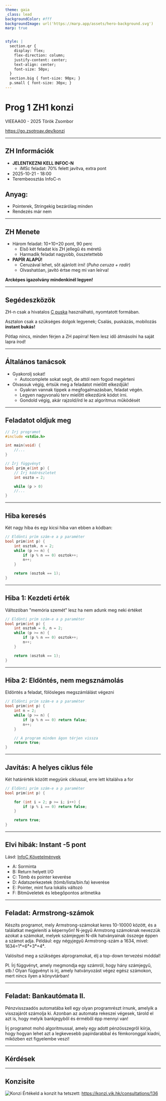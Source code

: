 ```yaml
---
theme: gaia
_class: lead
backgroundColor: #fff
backgroundImage: url('https://marp.app/assets/hero-background.svg')
marp: true


style: |
  section.qr {
    display: flex;
    flex-direction: column;
    justify-content: center;
    text-align: center;
    font-size: 50px;
  }
  section.big { font-size: 90px; }
  p.small { font-size: 30px; }
---
```


# **Prog 1 ZH1 konzi**

VIEEAA00 - 2025 
Török Zsombor

https://go.zsotroav.dev/konzi

---

## ZH Információk

- **JELENTKEZNI KELL INFOC-N**
  - iMSc feladat: 70% felett javítva, extra pont
- 2025-10-21 - 18:00
- Terembeosztás InfoC-n

## Anyag:
- Pointerek, Stringekig bezárólag minden
- Rendezés már nem

---

## ZH Menete

- Három feladat: 10+10+20 pont, 90 perc
  - Első két feladat kis ZH jellegű és méretű
  - Harmadik feladat nagyobb, összetettebb
- **PAPÍR ALAPÚ!**
  - Ceruzával lehet, sőt ajánlott írni! (_Puha ceruza + radír_)
  - Olvashatóan, javító értse meg mi van leírva!

**Arcképes igazolvány mindenkinél legyen!**

---

## Segédeszközök

ZH-n csak a hivatalos [C puska](https://infoc.eet.bme.hu/jegyzet/) használható, nyomtatott formában.

Asztalon csak a szükséges dolgok legyenek;
Csalás, puskázás, mobilozás **instant bukás!**

Pótlap nincs, minden férjen a ZH papírra! 
Nem lesz idő átmásolni ha saját lapra írod!

---

## Általános tanácsok

- Gyakorolj sokat!
  - Autocomplete sokat segít, de attól nem fogod megérteni
- Olvassuk végig, értsük meg a feladatot mielőtt elkezdjük!
  - Gyakran vannak tippek a megfogalmazásban, feladat végén.
  - Legyen nagyvonalú terv mielőtt elkezdünk kódot írni.
  - Gondold végig, akár rajzold/írd le az algoritmus működését

---

## Feladatot oldjuk meg

```c
// Írj programot
#include <stdio.h>

int main(void) {
    //...
}

// Írj függvényt
bool prim_e(int p) {
    // Írj kódrészletet
    int oszto = 2;

    while (p > 0) 
    //...
}
```

---

## Hiba keresés

Két nagy hiba és egy kicsi hiba van ebben a kódban:

```c
// Eldönti prím szám-e a p paraméter
bool prim(int p) {
    int osztok, n = 2;
    while (p >= n) {
        if (p % n == 0) osztok++;
        n++;
    }

    return (osztok == 1);
}
```

---

## Hiba 1: Kezdeti érték

Változóban "memória szemét" lesz ha nem adunk meg neki értéket
```c
// Eldönti prím szám-e a p paraméter
bool prim(int p) {
    int osztok = 0, n = 2;
    while (p >= n) {
        if (p % n == 0) osztok++;
        n++;
    }

    return (osztok == 1);
}
```

---

## Hiba 2: Eldöntés, nem megsznámolás

Eldöntés a feladat, fölösleges megszámlálást végezni

```c
// Eldönti prím szám-e a p paraméter
bool prim(int p) {
    int n = 2;
    while (p >= n) {
        if (p % n == 0) return false;
        n++;
    }

    // A program minden ágon térjen vissza
    return true;
}
```

---

## Javítás: A helyes ciklus féle

Két határérték között megyünk ciklussal, erre lett kitalálva a for

```c
// Eldönti prím szám-e a p paraméter
bool prim(int p) {

    for (int i = 2; p >= i; i++) {
        if (p % i == 0) return false;
    }

    return true;
}
```

---

## Elvi hibák: Instant -5 pont

Lásd: [InfoC Követelmények](https://infoc.eet.bme.hu/kovetelmenyek/#8)

- A: Sorminta
- B: Return helyett I/O
- C: Tömb és pointer keverése
- D: Adatszerkezetek (tömb/lista/bin.fa) keverése
- E: Pointer, mint fura lokális változó
- F: Bitműveletek és lebegőpontos aritmetika

---
## Feladat: Armstrong-számok
Készíts programot, mely Armstrong-számokat keres 10-10000 között, és a találatkat megjeleníti a képernyőn! N-jegyű Armstrong számoknak nevezzük azokat a számokat, melyek számjegyei N-dik hatványainak összege éppen a számot adja. Például: egy négyjegyű Armstrong-szám a 1634, mivel: 1634=1⁴+6⁴+3⁴+4⁴.

Valósítsd meg a szükséges alprogramokat, élj a top-down tervezési móddal!

<p class="small">
Pl. Írj függvényt, amely megmondja egy számról, hogy hány számjegyű, stb.!
Olyan függvényt is írj, amely hatványozást végez egész számokon, mert nincs ilyen a könyvtárban!
</p>

---
## Feladat: Bankautómata II.
Pénzvisszaadós automatába kell egy olyan programrészt írnunk, amelyik a visszajárót számolja ki. Azonban az automata rekeszei végesek, tárold el azt is, hogy melyik bankjegyből és érméből épp mennyi van! 

Írj programot mohó algoritmussal, amely egy adott pénzösszegről kiírja, hogy hogyan lehet azt a legkevesebb papírdarabbal és fémkoronggal kiadni, miközben ezt figyelembe veszi!

---
<!-- _class: lead big --> 
## **Kérdések**
---
## Konzisite
<!-- _class: qr -->
![Konzi](./konzi.png)
Értékeld a konzit ha tetszett: https://konzi.vik.hk/consultations/136
